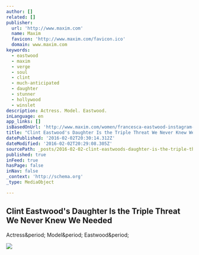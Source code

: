 ```yaml
---
author: []
related: []
publisher:
  url: 'http://www.maxim.com'
  name: Maxim
  favicon: 'http://www.maxim.com/favicon.ico'
  domain: www.maxim.com
keywords:
  - eastwood
  - maxim
  - verge
  - soul
  - clint
  - much-anticipated
  - daughter
  - stunner
  - hollywood
  - winslet
description: Actress. Model. Eastwood.
inLanguage: en
app_links: []
isBasedOnUrl: 'http://www.maxim.com/women/francesca-eastwood-instagram-sundance-2016-01'
title: "Clint Eastwood's Daughter Is the Triple Threat We Never Knew We Needed"
datePublished: '2016-02-02T20:30:14.312Z'
dateModified: '2016-02-02T20:29:08.305Z'
sourcePath: _posts/2016-02-02-clint-eastwoods-daughter-is-the-triple-threat-we-never-knew.md
published: true
inFeed: true
hasPage: false
inNav: false
_context: 'http://schema.org'
_type: MediaObject

---
```

<article style=""><h1>Clint Eastwood's Daughter Is the Triple Threat We Never Knew We Needed</h1><p>Actress&amp;period; Model&amp;period; Eastwood&amp;period;</p><img src="http://a4.files.maxim.com/image/upload/c_fit,cs_srgb,h_1200,w_1200/MTM2MTM5NTA2MDE2MzMyNDE5.png" /></article>
